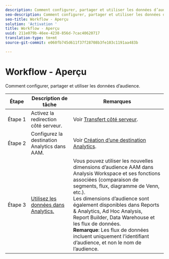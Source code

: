 ```yaml
---
description: Comment configurer, partager et utiliser les données d’audience.
seo-description: Comment configurer, partager et utiliser les données d’audience.
seo-title: Workflow - Aperçu
solution: 'Activation '
title: Workflow - Aperçu
uuid: 211e079b-46ee-4238-856d-7cac40620717
translation-type: tm+mt
source-git-commit: e060fb745d611f37f28708b3fe103c1191aa483b

---
```



# Workflow - Aperçu

Comment configurer, partager et utiliser les données d’audience.

| Étape | Description de tâche | Remarques |
|--- |--- |--- |
| Étape 1 | Activez la redirection côté serveur. | Voir [Transfert côté serveur](/help/admin/admin/c-server-side-forwarding/ssf.md). |
| Étape 2 | Configurez la destination Analytics dans AAM. | Voir [Création d’une destination Analytics](https://marketing.adobe.com/resources/help/en_US/aam/create-analytics-destination.html). |
| Étape 3 | [Utilisez les données dans Analytics.](../../../integrate/c-audience-analytics/c-workflow/use-audience-data-analytics.md#concept_369266B9010947D59E5479547F1DCB8B) | Vous pouvez utiliser les nouvelles dimensions d’audience AAM dans Analysis Workspace et ses fonctions associées (comparaison de segments, flux, diagramme de Venn, etc.). <br>Les dimensions d’audience sont également disponibles dans Reports &amp; Analytics, Ad Hoc Analysis, Report Builder, Data Warehouse et les flux de données. <br>**Remarque**:  Les flux de données incluent uniquement l’identifiant d’audience, et non le nom de l’audience. |
